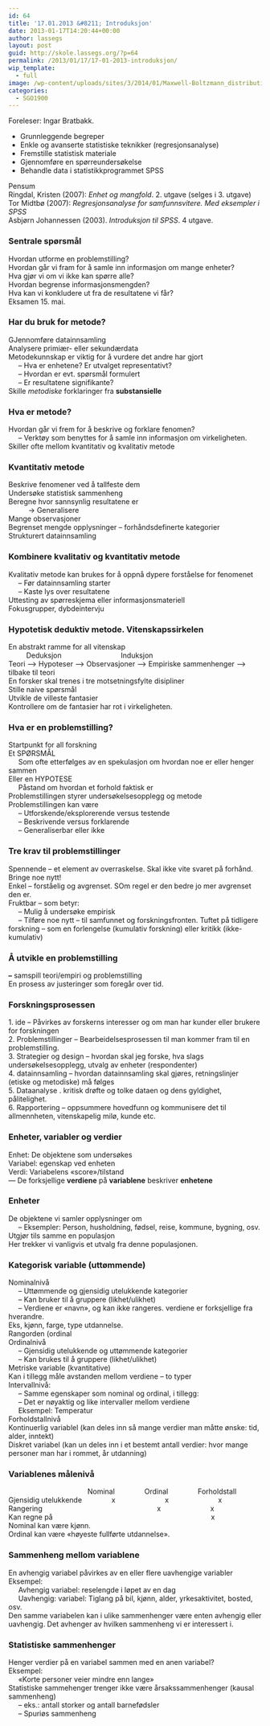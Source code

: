 ```yaml
---
id: 64
title: '17.01.2013 &#8211; Introduksjon'
date: 2013-01-17T14:20:44+00:00
author: lassegs
layout: post
guid: http://skole.lassegs.org/?p=64
permalink: /2013/01/17/17-01-2013-introduksjon/
wip_template:
  - full
image: /wp-content/uploads/sites/3/2014/01/Maxwell-Boltzmann_distribution_1.png
categories:
  - SGO1900
---
```

Foreleser: Ingar Bratbakk.

  * Grunnleggende begreper
  * Enkle og avanserte statistiske teknikker (regresjonsanalyse)
  * Fremstille statistisk materiale
  * Gjennomføre en spørreundersøkelse
  * Behandle data i statistikkprogrammet SPSS

<div>
  Pensum
</div>

<div>
  Ringdal, Kristen (2007): <em>Enhet og mangfold</em>. 2. utgave (selges i 3. utgave)
</div>

<div>
  Tor Midtbø (2007): <em>Regresjonsanalyse for samfunnsvitere. Med eksempler i SPSS</em>
</div>

<div>
  Asbjørn Johannessen (2003). <em>Introduksjon til SPSS</em>. 4 utgave.
</div>

<div>
</div>

### Sentrale spørsmål

<div>
  Hvordan utforme en problemstilling?
</div>

<div>
  Hvordan går vi fram for å samle inn informasjon om mange enheter?
</div>

<div>
  Hva gjør vi om vi ikke kan spørre alle?
</div>

<div>
  Hvordan begrense informasjonsmengden?
</div>

<div>
  Hva kan vi konkludere ut fra de resultatene vi får?
</div>

<div>
</div>

<div>
  Eksamen 15. mai.
</div>

<div>
</div>

### Har du bruk for metode?

<div>
  GJennomføre datainnsamling
</div>

<div>
  Analysere primiær- eller sekundærdata
</div>

<div>
  Metodekunnskap er viktig for å vurdere det andre har gjort
</div>

<div>
       &#8211; Hva er enhetene? Er utvalget representativt?
</div>

<div>
       &#8211; Hvordan er evt. spørsmål formulert
</div>

<div>
       &#8211; Er resultatene signifikante?
</div>

<div>
  Skille <em>metodiske</em> forklaringer fra <strong>substansielle</strong>
</div>

<div>
</div>

### Hva er metode?

<div>
  Hvordan går vi frem for å beskrive og forklare fenomen?
</div>

<div>
       &#8211; Verktøy som benyttes for å samle inn informasjon om virkeligheten.
</div>

<div>
  Skiller ofte mellom kvantitativ og kvalitativ metode
</div>

<div>
</div>

### Kvantitativ metode

<div>
  Beskrive fenomener ved å tallfeste dem
</div>

<div>
  Undersøke statistisk sammenheng
</div>

<div>
  Beregne hvor sannsynlig resultatene er
</div>

<div>
            -> Generalisere
</div>

<div>
  Mange observasjoner
</div>

<div>
  Begrenset mengde opplysninger &#8211; forhåndsdefinerte kategorier
</div>

<div>
  Strukturert datainnsamling
</div>

<div>
</div>

### Kombinere kvalitativ og kvantitativ metode

<div>
  Kvalitativ metode kan brukes for å oppnå dypere forståelse for fenomenet
</div>

<div>
       &#8211; Før datainnsamling starter
</div>

<div>
       &#8211; Kaste lys over resultatene
</div>

<div>
  Uttesting av spørreskjema eller informasjonsmateriell
</div>

<div>
  Fokusgrupper, dybdeintervju
</div>

<div>
</div>

### Hypotetisk deduktiv metode. Vitenskapssirkelen

<div>
  En abstrakt ramme for all vitenskap
</div>

<div>
           Deduksjon                              Induksjon
</div>

<div>
  Teori &#8211;> Hypoteser &#8211;> Observasjoner &#8211;> Empiriske sammenhenger &#8211;> tilbake til teori
</div>

<div>
  En forsker skal trenes i tre motsetningsfylte disipliner
</div>

<div>
  Stille naive spørsmål
</div>

<div>
  Utvikle de villeste fantasier
</div>

<div>
  Kontrollere om de fantasier har rot i virkeligheten.
</div>

<div>
</div>

### Hva er en problemstilling?

<div>
  Startpunkt for all forskning
</div>

<div>
  Et SPØRSMÅL
</div>

<div>
       Som ofte etterfølges av en spekulasjon om hvordan noe er eller henger sammen
</div>

<div>
  Eller en HYPOTESE
</div>

<div>
       Påstand om hvordan et forhold faktisk er
</div>

<div>
  Problemstillingen styrer undersøkelsesopplegg og metode
</div>

<div>
  Problemstillingen kan være
</div>

<div>
       &#8211; Utforskende/eksplorerende versus testende
</div>

<div>
       &#8211; Beskrivende versus forklarende
</div>

<div>
       &#8211; Generaliserbar eller ikke
</div>

<div>
</div>

### Tre krav til problemstillinger

<div>
  Spennende &#8211; et element av overraskelse. Skal ikke vite svaret på forhånd. Bringe noe nytt!
</div>

<div>
  Enkel &#8211; forståelig og avgrenset. SOm regel er den bedre jo mer avgrenset den er.
</div>

<div>
  Fruktbar &#8211; som betyr:
</div>

<div>
       &#8211; Mulig å undersøke empirisk
</div>

<div>
       &#8211; Tilføre noe nytt &#8211; til samfunnet og forskningsfronten. Tuftet på tidligere forskning &#8211; som en forlengelse (kumulativ forskning) eller kritikk (ikke-kumulativ)
</div>

<div>
</div>

### Å utvikle en problemstilling

<div>
  <strong>&#8211;</strong> samspill teori/empiri og problemstilling
</div>

<div>
  En prosess av justeringer som foregår over tid.
</div>

<div>
</div>

<div>
</div>

### Forskningsprosessen

<div>
  1. ide &#8211; Påvirkes av forskerns interesser og om man har kunder eller brukere for forskningen
</div>

<div>
  2. Problemstillinger &#8211; Bearbeidelsesprosessen til man kommer fram til en problemstilling.
</div>

<div>
  3. Strategier og design &#8211; hvordan skal jeg forske, hva slags undersøkelsesopplegg, utvalg av enheter (respondenter)
</div>

<div>
  4. datainnsamling &#8211; hvordan datainnsamling skal gjøres, retningslinjer (etiske og metodiske) må følges
</div>

<div>
  5. Dataanalyse . kritisk drøfte og tolke dataen og dens gyldighet, pålitelighet.
</div>

<div>
  6. Rapportering &#8211; oppsummere hovedfunn og kommunisere det til allmennheten, vitenskapelig milø, kunde etc.
</div>

<div>
</div>

### Enheter, variabler og verdier

<div>
  Enhet: De objektene som undersøkes
</div>

<div>
  Variabel: egenskap ved enheten
</div>

<div>
  Verdi: Variabelens &laquo;score&raquo;/tilstand
</div>

<div>
  &#8212; De forksjellige <strong>verdiene</strong> på <strong>variablene</strong> beskriver <strong>enhetene</strong>
</div>

<div>
</div>

### Enheter

<div>
  De objektene vi samler opplysninger om
</div>

<div>
       &#8211; Eksempler: Person, husholdning, fødsel, reise, kommune, bygning, osv.
</div>

<div>
  Utgjør tils samme en populasjon
</div>

<div>
  Her trekker vi vanligvis et utvalg fra denne populasjonen.
</div>

<div>
</div>

### Kategorisk variable (uttømmende)

<div>
  Nominalnivå
</div>

<div>
       &#8211; Uttømmende og gjensidig utelukkende kategorier
</div>

<div>
       &#8211; Kan bruker til å gruppere (likhet/ulikhet)
</div>

<div>
       &#8211; Verdiene er &laquo;navn&raquo;, og kan ikke rangeres. verdiene er forksjellige fra hverandre.
</div>

<div>
  Eks, kjønn, farge, type utdannelse.
</div>

<div>
</div>

<div>
  Rangorden (ordinal
</div>

<div>
  Ordinalnivå
</div>

<div>
       &#8211; Gjensidig utelukkende og uttømmende kategorier
</div>

<div>
       &#8211; Kan brukes til å gruppere (likhet/ulikhet)
</div>

<div>
</div>

<div>
  Metriske variable (kvantitative)
</div>

<div>
  Kan i tillegg måle avstanden mellom verdiene &#8211; to typer
</div>

<div>
  Intervallnivå:
</div>

<div>
       &#8211; Samme egenskaper som nominal og ordinal, i tillegg:
</div>

<div>
       &#8211; Det er nøyaktig og like intervaller mellom verdiene
</div>

<div>
       Eksempel: Temperatur
</div>

<div>
  Forholdstallnivå
</div>

<div>
</div>

<div>
  Kontinuerlig variablel (kan deles inn så mange verdier man måtte ønske: tid, alder, inntekt)
</div>

<div>
  Diskret variabel (kan un deles inn i et bestemt antall verdier: hvor mange personer man har i rommet, år utdanning)
</div>

<div>
</div>

### Variablenes målenivå

<div>
                                          Nominal               Ordinal               Forholdstall
</div>

<div>
  Gjensidig utelukkende               x                         x                         x
</div>

<div>
  Rangering                                                          x                         x
</div>

<div>
  Kan regne på                                                                                x
</div>

<div>
</div>

<div>
  Nominal kan være kjønn.
</div>

<div>
  Ordinal kan være &laquo;høyeste fullførte utdannelse&raquo;.
</div>

<div>
</div>

### Sammenheng mellom variablene

<div>
  En avhengig variabel påvirkes av en eller flere uavhengige variabler
</div>

<div>
  Eksempel:
</div>

<div>
       Avhengig variabel: reselengde i løpet av en dag
</div>

<div>
       Uavhengig: variabel: Tiglang på bil, kjønn, alder, yrkesaktivitet, bosted, osv.
</div>

<div>
  Den samme variabelen kan i ulike sammenhenger være enten avhengig eller uavhengig. Det avhenger av hvilken sammenheng vi er interessert i.
</div>

<div>
</div>

### Statistiske sammenhenger

<div>
  Henger verdier på en variabel sammen med en anen variabel?
</div>

<div>
  Eksempel:
</div>

<div>
       &laquo;Korte personer veier mindre enn lange&raquo;
</div>

<div>
  Statistiske sammehenger trenger ikke være årsakssammenhenger (kausal sammenheng)
</div>

<div>
       &#8211; eks.: antall storker og antall barnefødsler
</div>

<div>
       &#8211; Spuriøs sammenheng
</div>

<div>
</div>